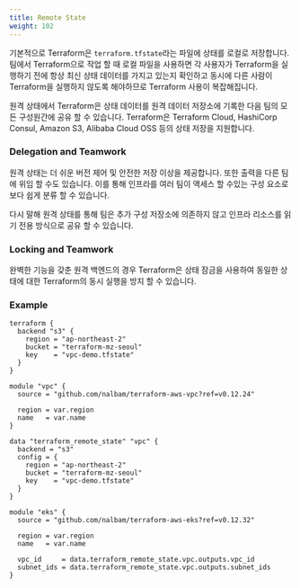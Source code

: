 ```yaml
---
title: Remote State
weight: 102
---
```


기본적으로 Terraform은 `terraform.tfstate`라는 파일에 상태를 로컬로 저장합니다. 팀에서 Terraform으로 작업 할 때 로컬 파일을 사용하면 각 사용자가 Terraform을 실행하기 전에 항상 최신 상태 데이터를 가지고 있는지 확인하고 동시에 다른 사람이 Terraform을 실행하지 않도록 해야하므로 Terraform 사용이 복잡해집니다.

원격 상태에서 Terraform은 상태 데이터를 원격 데이터 저장소에 기록한 다음 팀의 모든 구성원간에 공유 할 수 있습니다. Terraform은 Terraform Cloud, HashiCorp Consul, Amazon S3, Alibaba Cloud OSS 등의 상태 저장을 지원합니다.

### Delegation and Teamwork

원격 상태는 더 쉬운 버전 제어 및 안전한 저장 이상을 제공합니다. 또한 출력을 다른 팀에 위임 할 수도 있습니다. 이를 통해 인프라를 여러 팀이 액세스 할 수있는 구성 요소로 보다 쉽게 ​​분류 할 수 있습니다.

다시 말해 원격 상태를 통해 팀은 추가 구성 저장소에 의존하지 않고 인프라 리소스를 읽기 전용 방식으로 공유 할 수 있습니다.

### Locking and Teamwork

완벽한 기능을 갖춘 원격 백엔드의 경우 Terraform은 상태 잠금을 사용하여 동일한 상태에 대한 Terraform의 동시 실행을 방지 할 수 있습니다.

### Example

```hcl
terraform {
  backend "s3" {
    region = "ap-northeast-2"
    bucket = "terraform-mz-seoul"
    key    = "vpc-demo.tfstate"
  }
}

module "vpc" {
  source = "github.com/nalbam/terraform-aws-vpc?ref=v0.12.24"

  region = var.region
  name   = var.name
}
```

```hcl
data "terraform_remote_state" "vpc" {
  backend = "s3"
  config = {
    region = "ap-northeast-2"
    bucket = "terraform-mz-seoul"
    key    = "vpc-demo.tfstate"
  }
}

module "eks" {
  source = "github.com/nalbam/terraform-aws-eks?ref=v0.12.32"

  region = var.region
  name   = var.name

  vpc_id     = data.terraform_remote_state.vpc.outputs.vpc_id
  subnet_ids = data.terraform_remote_state.vpc.outputs.subnet_ids
}
```
